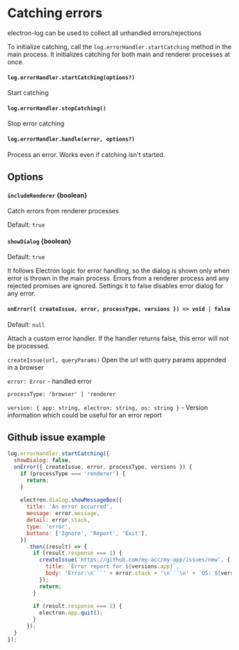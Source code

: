# Catching errors

electron-log can be used to collect all unhandled errors/rejections

To initialize catching, call the `log.errorHandler.startCatching` method in
the main process. It initializes catching for both main and renderer processes
at once.

#### `log.errorHandler.startCatching(options?)`

Start catching

#### `log.errorHandler.stopCatching()`

Stop error catching

#### `log.errorHandler.handle(error, options?)`

Process an error. Works even if catching isn't started.

## Options
   
#### `includeRenderer` {boolean}

Catch errors from renderer processes

Default: `true`

#### `showDialog` {boolean}

Default: `true` 

It follows Electron logic for error handling, so the dialog is
shown only when error is thrown in the main process. Errors from a renderer
process and any rejected promises are ignored. Settings it to false disables
error dialog for any error.
   
#### `onError({ createIssue, error, processType, versions }) => void | false`
   
Default: `null`

Attach a custom error handler. If the handler returns false, this error will
not be processed.

`createIssue(url, queryParams)` Open the url with query params appended in a
browser

`error: Error` - handled error

`processType: 'browser' | 'renderer`

`version: { app: string, electron: string, os: string }` - Version information
which could be useful for an error report


   
## Github issue example   
   
```js
log.errorHandler.startCatching({
  showDialog: false,
  onError({ createIssue, error, processType, versions }) {
    if (processType === 'renderer') {
      return;
    }
    
    electron.dialog.showMessageBox({
      title: 'An error occurred',
      message: error.message,
      detail: error.stack,
      type: 'error',
      buttons: ['Ignore', 'Report', 'Exit'],
    })
      .then((result) => {
        if (result.response === 1) {
          createIssue('https://github.com/my-acc/my-app/issues/new', {
            title: `Error report for ${versions.app}`,
            body: 'Error:\n```' + error.stack + '\n```\n' + `OS: ${versions.os}`
          });
          return;
        }
      
        if (result.response === 2) {
          electron.app.quit();
        }
      });
  }
});
```
